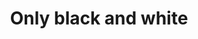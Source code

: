 ---
visible: false
layout: category
title: Only black and white
permalink: /blog/categoria/acesso/
pagination: 
  enabled: true
  category: acesso
  permalink: /:num/
  sort_field: 'title'
  sort_reverse: false
---
